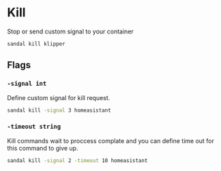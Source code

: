 # Kill

Stop or send custom signal to your container

```bash
sandal kill klipper
```

## Flags

### `-signal int`

Define custom signal for kill request.

```bash
sandal kill -signal 3 homeasistant
```

### `-timeout string`

Kill commands wait to proccess complate and you can define time out for this command to give up.

```bash
sandal kill -signal 2 -timeout 10 homeasistant
```
